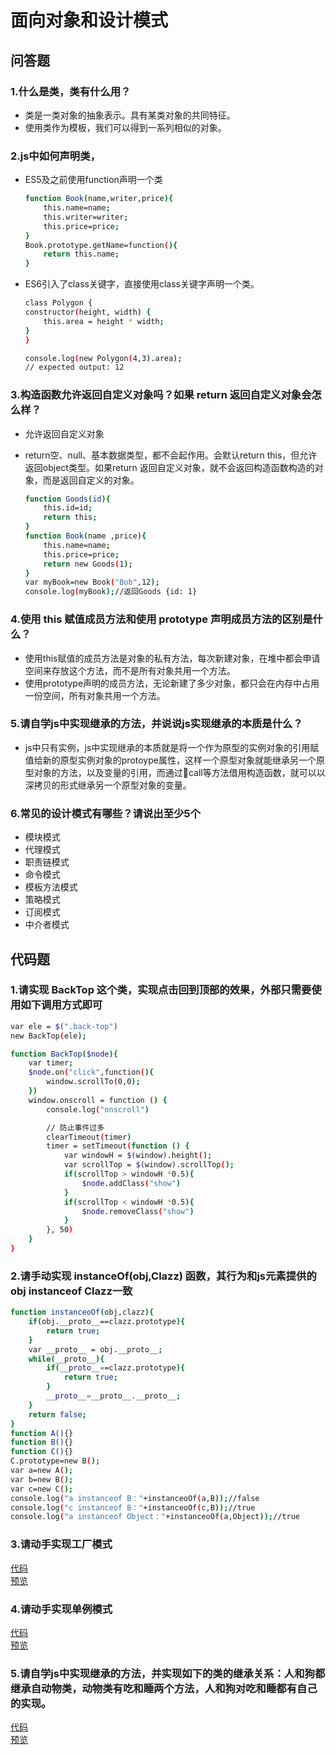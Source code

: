 # 面向对象和设计模式

## 问答题

### 1.什么是类，类有什么用？

- 类是一类对象的抽象表示。具有某类对象的共同特征。
- 使用类作为模板，我们可以得到一系列相似的对象。

### 2.js中如何声明类，

- ES5及之前使用function声明一个类

    ```bash
    function Book(name,writer,price){
        this.name=name;
        this.writer=writer;
        this.price=price;
    }
    Book.prototype.getName=function(){
        return this.name;
    }
    ```

- ES6引入了class关键字，直接使用class关键字声明一个类。

    ```bash
    class Polygon {
    constructor(height, width) {
        this.area = height * width;
    }
    }

    console.log(new Polygon(4,3).area);
    // expected output: 12

    ```

### 3.构造函数允许返回自定义对象吗？如果 return 返回自定义对象会怎么样？

- 允许返回自定义对象
- return空、null、基本数据类型，都不会起作用。会默认return this，但允许返回object类型。如果return 返回自定义对象，就不会返回构造函数构造的对象，而是返回自定义的对象。

    ```bash
    function Goods(id){
        this.id=id;
        return this;
    }
    function Book(name ,price){
        this.name=name;
        this.price=price;
        return new Goods(1);
    }
    var myBook=new Book("Bob",12);
    console.log(myBook);//返回Goods {id: 1}
    ```

### 4.使用 this 赋值成员方法和使用 prototype 声明成员方法的区别是什么？

- 使用this赋值的成员方法是对象的私有方法，每次新建对象，在堆中都会申请空间来存放这个方法，而不是所有对象共用一个方法。
- 使用prototype声明的成员方法，无论新建了多少对象，都只会在内存中占用一份空间，所有对象共用一个方法。

### 5.请自学js中实现继承的方法，并说说js实现继承的本质是什么？

- js中只有实例，js中实现继承的本质就是将一个作为原型的实例对象的引用赋值给新的原型实例对象的protoype属性，这样一个原型对象就能继承另一个原型对象的方法，以及变量的引用，而通过call等方法借用构造函数，就可以以深拷贝的形式继承另一个原型对象的变量。

### 6.常见的设计模式有哪些？请说出至少5个

- 模块模式
- 代理模式
- 职责链模式
- 命令模式
- 模板方法模式
- 策略模式
- 订阅模式
- 中介者模式

## 代码题

### 1.请实现 BackTop 这个类，实现点击回到顶部的效果，外部只需要使用如下调用方式即可

```bash
var ele = $(".back-top")
new BackTop(ele);
```

```bash
function BackTop($node){
    var timer;
    $node.on("click",function(){
        window.scrollTo(0,0);
    })
    window.onscroll = function () {
        console.log("onscroll")

        // 防止事件过多
        clearTimeout(timer)
        timer = setTimeout(function () {
            var windowH = $(window).height();
            var scrollTop = $(window).scrollTop();
            if(scrollTop > windowH *0.5){
                $node.addClass("show")
            }
            if(scrollTop < windowH *0.5){
                $node.removeClass("show")
            }
        }, 50)
    }
}
```

### 2.请手动实现 instanceOf(obj,Clazz) 函数，其行为和js元素提供的 obj instanceof Clazz一致

```bash
function instanceoOf(obj,clazz){
    if(obj.__proto__==clazz.prototype){
        return true;
    }
    var __proto__ = obj.__proto__;
    while(__proto__){
        if(__proto__==clazz.prototype){
            return true;
        }
        __proto__=__proto__.__proto__;
    }
    return false;
}
function A(){}
function B(){}
function C(){}
C.prototype=new B();
var a=new A();
var b=new B();
var c=new C();
console.log("a instanceof B："+instanceoOf(a,B));//false
console.log("c instanceof B："+instanceoOf(c,B));//true
console.log("a instanceof Object："+instanceoOf(a,Object));//true

```

### 3.请动手实现工厂模式

[代码](https://github.com/LeoneKuma/mfs-homework/blob/master/Base_47/factory.html)  
[预览](http://47.100.99.130:8080/mfs-homework/web/Base_47/factory.html)

### 4.请动手实现单例模式

[代码](https://github.com/LeoneKuma/mfs-homework/blob/master/Base_47/singleton.html)  
[预览](http://47.100.99.130:8080/mfs-homework/web/Base_47/singleton.html)

### 5.请自学js中实现继承的方法，并实现如下的类的继承关系：人和狗都继承自动物类，动物类有吃和睡两个方法，人和狗对吃和睡都有自己的实现。

[代码](https://github.com/LeoneKuma/mfs-homework/blob/master/Base_47/extends.html)  
[预览](http://47.100.99.130:8080/mfs-homework/web/Base_47/extends.html)
